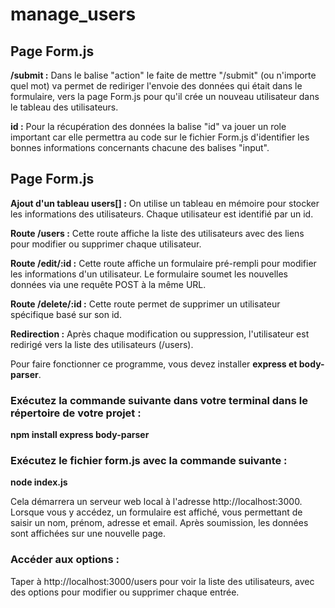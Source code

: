 # manage_users #

## Page Form.js 

**/submit :** Dans le balise "action" le faite de mettre "/submit" (ou n'importe quel mot) va permet de rediriger l'envoie des données qui était dans le formulaire, vers la page Form.js pour qu'il crée un nouveau utilisateur dans le tableau des utilisateurs.


**id :** Pour la récupération des données la balise "id" va jouer un role important car elle permettra au code sur le fichier Form.js d'identifier les bonnes informations concernants chacune des balises "input".

## Page Form.js

**Ajout d'un tableau users[] :** On utilise un tableau en mémoire pour stocker les informations des utilisateurs. Chaque utilisateur est identifié par un id.

**Route /users :** Cette route affiche la liste des utilisateurs avec des liens pour modifier ou supprimer chaque utilisateur.

**Route /edit/:id :** Cette route affiche un formulaire pré-rempli pour modifier les informations d'un utilisateur. Le formulaire soumet les nouvelles données via une requête POST à la même URL.

**Route /delete/:id :** Cette route permet de supprimer un utilisateur spécifique basé sur son id.

**Redirection :** Après chaque modification ou suppression, l'utilisateur est redirigé vers la liste des utilisateurs (/users).

Pour faire fonctionner ce programme, vous devez installer **express et body-parser**. 

### Exécutez la commande suivante dans votre terminal dans le répertoire de votre projet :

**npm install express body-parser**

### Exécutez le fichier form.js avec la commande suivante :

**node index.js**

Cela démarrera un serveur web local à l'adresse http://localhost:3000. Lorsque vous y accédez, un formulaire est affiché, vous permettant de saisir un nom, prénom, adresse et email. Après soumission, les données sont affichées sur une nouvelle page.

### Accéder aux options :

Taper à http://localhost:3000/users pour voir la liste des utilisateurs, avec des options pour modifier ou supprimer chaque entrée.
